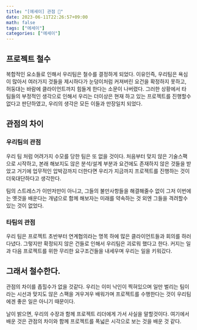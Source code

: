 ```yaml
---
title: "[에세이] 관점 🤔"
date: 2023-06-11T22:26:57+09:00
math: false
tags: ["에세이"]
categories: ["에세이"]
---
```

## 프로젝트 철수

복합적인 요소들로 인해서 우리팀은 철수를 결정하게 되었다. 이유인즉, 우리팀은 욕심이 많아서 여러가지 것들을 제시하다가 눈덩이처럼 커져버린 요건을 확정하지 못하고, 허둥대는 바람에 클라이언트까지 힘들게 한다는 소문이 나버렸다. 그러한 상황에서 타 팀들의 부정적인 생각으로 인해서 우리는 더이상은 현재 하고 있는 프로젝트를 진행할수 없다고 판단하였고, 우리의 생각은 모든 이들과 만장일치 되었다.

## 관점의 차이

### 우리팀의 관점

우리 팀 처럼 어려가지 수모를 당한 팀은 또 없을 것이다. 처음부터 맞지 않은 기술스팩으로 시작하고, 본래 해보지도 않은 분석/설계 부분과 요건에도 존재하지 않은 것들을 받았고 거기에 업무적인 압박감까지 더한다면 우리가 지금까지 프로젝트를 진행하는 것이 더욱대단하다고 생각한다.

팀의 스트레스가 이만저만이 아니고, 그들의 불만사항들을 해결해줄수 없이 그저 이번에는 옛것을 배운다는 개념으로 함께 해보자는 미래를 약속하는 것 외엔 그들을 격려할수있는 것이 없었다.

### 타팀의 관점

우리 팀은 프로젝트 초반부터 연계협의라는 명목 하에 많은 클라이언트들과 회의를 하러 다녔다. 그렇지만 확정되지 않은 건들로 인해서 우리팀은 괴로워 했다고 한다. 커지는 일과 다음 프로젝트를 위한 무리한 요구조건들을 내세우며 우리는 일을 키워갔다.

## 그래서 철수한다.

관점의 차이를 좁힐수가 없을 것같다. 우리는 이미 낙인이 찍혀있으며 일만 벌리는 팀이라는 시선과 맞지도 않은 스팩을 겨우겨우 배워가며 프로젝트를 수행한다는 것이 우리팀에겐 좋은 일은 아니기 때문이다.

날이 밝으면, 우리의 수장과 함께 프로젝트 리더에게 가서 사실을 말할것이다. 여기에서 배운 것은 관점의 차이와 함께 프로젝트를 폭넓은 시각으로 보는 것을 배운 것 같다.
